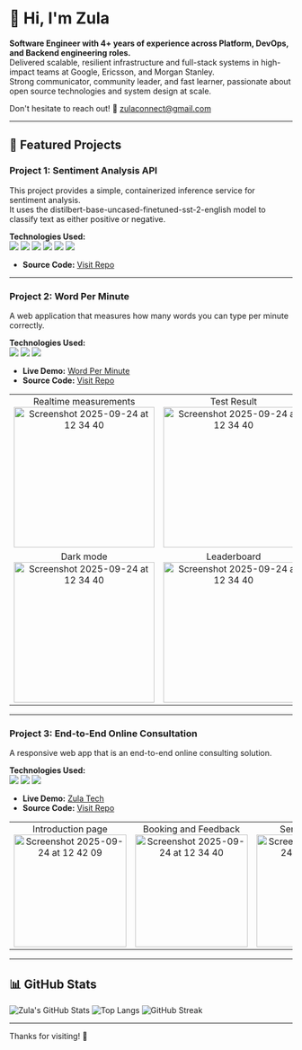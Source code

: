 # 👋 Hi, I'm Zula

**Software Engineer with 4+ years of experience across Platform, DevOps, and Backend engineering roles.**  
Delivered scalable, resilient infrastructure and full-stack systems in high-impact teams at Google, Ericsson, and Morgan Stanley.  
Strong communicator, community leader, and fast learner, passionate about open source technologies and system design at scale.
 
Don't hesitate to reach out!
📩 zulaconnect@gmail.com

---

## 🚀 Featured Projects

### Project 1: Sentiment Analysis API
This project provides a simple, containerized inference service for sentiment analysis.  
It uses the distilbert-base-uncased-finetuned-sst-2-english model to classify text as either positive or negative.

**Technologies Used:**  
<img src="https://img.shields.io/badge/Docker-2496ED?logo=docker&logoColor=white" />
<img src="https://img.shields.io/badge/Kubernetes-326CE5?logo=kubernetes&logoColor=white" />
<img src="https://img.shields.io/badge/FastAPI-009688?logo=fastapi&logoColor=white" />
<img src="https://img.shields.io/badge/Uvicorn-FFD43B?logo=python&logoColor=black" />
<img src="https://img.shields.io/badge/Transformers-FF6F00?logo=huggingface&logoColor=white" />
<img src="https://img.shields.io/badge/PyTorch-EE4C2C?logo=pytorch&logoColor=white" />

- **Source Code:** [Visit Repo](https://github.com/khongorzulkhenchbish/ml-sentiment-analysis-api)

---

### Project 2: Word Per Minute
A web application that measures how many words you can type per minute correctly.

**Technologies Used:**  
<img src="https://img.shields.io/badge/JavaScript-F7DF1E?logo=javascript&logoColor=black" />
<img src="https://img.shields.io/badge/React-61DAFB?logo=react&logoColor=black" />
<img src="https://img.shields.io/badge/Firebase-FFCA28?logo=firebase&logoColor=black" />

- **Live Demo:** [Word Per Minute](https://wordperminute.web.app/)
- **Source Code:** [Visit Repo](https://github.com/khongorzulkhenchbish/wordperminute)

<table>
  <tr>
    <td align="center">
      Realtime measurements<br>
      <img src="https://github.com/user-attachments/assets/059e8fc9-b34c-43b0-9924-96b84af940b6" alt="Screenshot 2025-09-24 at 12 34 40" height="250">
    </td>
    <td align="center">
      Test Result<br>
      <img src="https://github.com/user-attachments/assets/9f941658-954d-4d98-b3ff-7859cb10527d" alt="Screenshot 2025-09-24 at 12 34 40" height="250">
    </td>
  </tr>
  <tr>
    <td align="center">
      Dark mode<br>
      <img src="https://github.com/user-attachments/assets/916153c0-21ef-483d-aca4-49b66bee278b" alt="Screenshot 2025-09-24 at 12 34 40" height="250">
    </td>
    <td align="center">
      Leaderboard<br>
      <img src="https://github.com/user-attachments/assets/bb284dcd-b124-4394-9b1d-ef9cebe8cd95" alt="Screenshot 2025-09-24 at 12 34 40" height="250">
    </td>
  </tr>
</table>

---

### Project 3: End-to-End Online Consultation
A responsive web app that is an end-to-end online consulting solution.

**Technologies Used:**  
<img src="https://img.shields.io/badge/JavaScript-F7DF1E?logo=javascript&logoColor=black" />
<img src="https://img.shields.io/badge/React-61DAFB?logo=react&logoColor=black" />
<img src="https://img.shields.io/badge/Firebase-FFCA28?logo=firebase&logoColor=black" />

- **Live Demo:** [Zula Tech](https://zulatech.web.app/)
- **Source Code:** [Visit Repo](https://github.com/khongorzulkhenchbish/personal-consulting-app)

<table>
  <tr>
    <td align="center">
      Introduction page
      <br>
      <img src="https://github.com/user-attachments/assets/8875cf57-b1d9-4ba4-93ee-7fa435d58b02" alt="Screenshot 2025-09-24 at 12 42 09" height="200">
    </td>
    <td align="center">
      Booking and Feedback
      <br>
      <img src="https://github.com/user-attachments/assets/a195f276-26d4-4a00-9175-55231c7a9cff" alt="Screenshot 2025-09-24 at 12 34 40" height="200">
    </td>
    <td align="center">
      Send Feedback
      <br>
      <img src="https://github.com/user-attachments/assets/cde061a1-44cd-4fd2-bafc-f5820abdf9fd" alt="Screenshot 2025-09-24 at 12 34 40" width="200">
    </td>
  </tr>
</table>

---

## 📊 GitHub Stats

![Zula's GitHub Stats](https://github-readme-stats.vercel.app/api?username=khongorzulkhenchbish&show_icons=true&hide_title=true&count_private=true&theme=default)
![Top Langs](https://github-readme-stats.vercel.app/api/top-langs/?username=khongorzulkhenchbish&layout=compact&theme=default)
![GitHub Streak](https://github-readme-streak-stats.herokuapp.com/?user=khongorzulkhenchbish)

---
Thanks for visiting! 🚀
